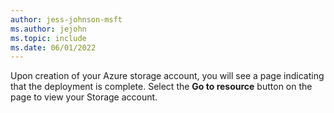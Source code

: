 ```yaml
---
author: jess-johnson-msft
ms.author: jejohn
ms.topic: include
ms.date: 06/01/2022
---
```


Upon creation of your Azure storage account, you will see a page indicating that the deployment is complete. Select the **Go to resource** button on the page to view your Storage account.
